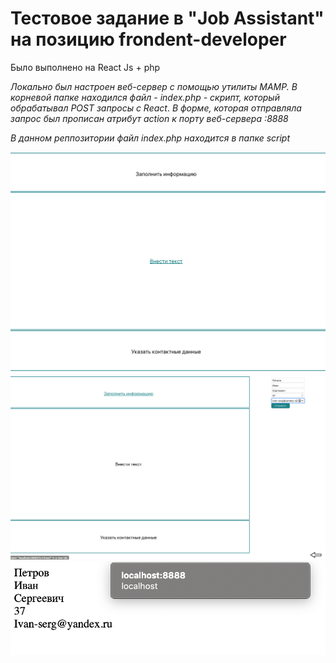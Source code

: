#  Тестовое задание в "Job Assistant" на позицию frondent-developer
Было выполнено на React Js + php

_Локально был настроен веб-сервер с помощью утилиты MAMP. В корневой папке находился файл - index.php - скрипт, который обрабатывал POST запросы с React_.
_В форме, которая отправляла запрос был прописан атрибут action к порту веб-сервера :8888_

_В данном реппозитории файл index.php находится в папке script_


![Alt-текст](https://github.com/romanasti/testJA/blob/main/1.png "1")
![Alt-текст](https://github.com/romanasti/testJA/blob/main/2.png "2")
![Alt-текст](https://github.com/romanasti/testJA/blob/main/3.png "3")
